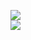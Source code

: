 [![](https://img.shields.io/badge/Made%20With-Github%20Spray-lightgrey.svg?style=for-the-badge&logo=github)](https://github.com/Annihil/github-spray#406)  
[![](https://i.imgur.com/2DrTn0Z.gif)](https://github.com/Annihil/github-spray)
